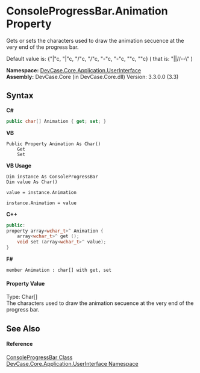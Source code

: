 # ConsoleProgressBar.Animation Property 
 

Gets or sets the characters used to draw the animation secuence at the very end of the progress bar. 

 Default value is: {"|"c, "|"c, "/"c, "/"c, "-"c, "-"c, "\"c, "\"c} ( that is: "||//--\\" )

**Namespace:**&nbsp;<a href="N_DevCase_Core_Application_UserInterface">DevCase.Core.Application.UserInterface</a><br />**Assembly:**&nbsp;DevCase.Core (in DevCase.Core.dll) Version: 3.3.0.0 (3.3)

## Syntax

**C#**<br />
``` C#
public char[] Animation { get; set; }
```

**VB**<br />
``` VB
Public Property Animation As Char()
	Get
	Set
```

**VB Usage**<br />
``` VB Usage
Dim instance As ConsoleProgressBar
Dim value As Char()

value = instance.Animation

instance.Animation = value
```

**C++**<br />
``` C++
public:
property array<wchar_t>^ Animation {
	array<wchar_t>^ get ();
	void set (array<wchar_t>^ value);
}
```

**F#**<br />
``` F#
member Animation : char[] with get, set

```


#### Property Value
Type: Char[]<br />The characters used to draw the animation secuence at the very end of the progress bar.

## See Also


#### Reference
<a href="T_DevCase_Core_Application_UserInterface_ConsoleProgressBar">ConsoleProgressBar Class</a><br /><a href="N_DevCase_Core_Application_UserInterface">DevCase.Core.Application.UserInterface Namespace</a><br />